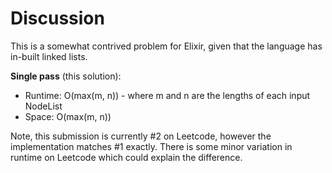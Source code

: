 # Discussion

This is a somewhat contrived problem for Elixir, given that the language has in-built linked lists.

**Single pass** (this solution):
- Runtime: O(max(m, n)) - where m and n are the lengths of each input NodeList 
- Space: O(max(m, n))

Note, this submission is currently #2 on Leetcode, however the implementation matches #1 exactly. There is some minor variation in runtime on Leetcode which could explain the difference. 